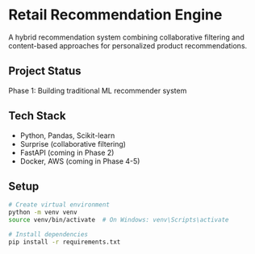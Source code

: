 # Retail Recommendation Engine

A hybrid recommendation system combining collaborative filtering and content-based approaches for personalized product recommendations.

## Project Status
Phase 1: Building traditional ML recommender system

## Tech Stack
- Python, Pandas, Scikit-learn
- Surprise (collaborative filtering)
- FastAPI (coming in Phase 2)
- Docker, AWS (coming in Phase 4-5)

## Setup
```bash
# Create virtual environment
python -m venv venv
source venv/bin/activate  # On Windows: venv\Scripts\activate

# Install dependencies
pip install -r requirements.txt